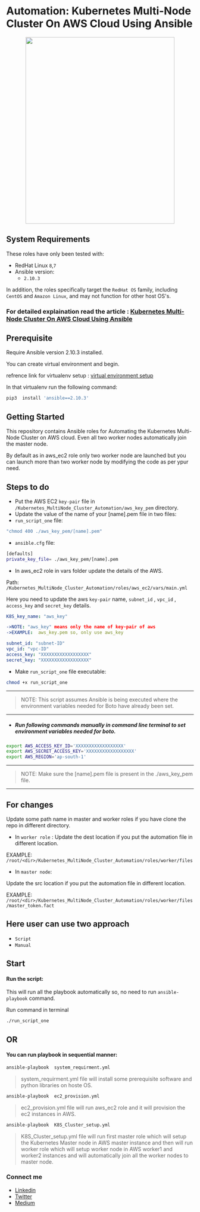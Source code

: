 # Automation: Kubernetes Multi-Node Cluster On  AWS Cloud Using Ansible


<p align="center">
  <img src="https://miro.medium.com/max/875/1*borj4CAzNB3a8kixeqzqwQ.gif?raw=true" width="400" height="500" />
</p>



## System Requirements
These roles have only been tested with:
* RedHat Linux `8`,`7`
* Ansible version:
  * `2.10.3`

In addition, the roles specifically target the `RedHat OS` family, including `CentOS` and `Amazon Linux`, and may not function for other host OS's.


### For detailed explaination read the article : [Kubernetes Multi-Node Cluster On  AWS Cloud Using Ansible](https://rahulchoudhary5768.medium.com/kubernetes-multi-node-cluster-on-top-of-aws-using-ansible-c67bae8d2a6a "Detailed Explination")


## Prerequisite
Require Ansible version 2.10.3 installed.

You can create virtual environment and begin.

refrence link for virtualenv setup :
[virtual environment setup](https://rahulchoudhary5768.medium.com/install-virtualenv-and-virtualenvwrapper-for-python3-6676267c07ee "Installing virtualenv and virtualenvwrapper for Python")

In that virtualenv run the following command:
```bash
pip3  install 'ansible==2.10.3' 
```


## Getting Started

This repository contains Ansible roles for Automating the Kubernetes Multi-Node Cluster on AWS cloud. Even all two worker nodes automatically join the master node.
<!-- Each role contains a README describing its usage.-->
By default as in aws_ec2 role only two worker node are launched but you can launch more than two worker node by modifying the code as per ypur need.

## Steps to do
* Put the AWS EC2  `key-pair` file in     `/Kubernetes_MultiNode_Cluster_Automation/aws_key_pem` directory.
*   Update the value of the name of your [name].pem file in two files:
  *  `run_script_one` file:
  ```bash
  "chmod 400 ./aws_key_pem/[name].pem"
  ```

  *   `ansible.cfg` file:
  ```bash
  [defaults]
  private_key_file= ./aws_key_pem/[name].pem
  ```
* In aws_ec2 role in vars folder update the details of the AWS.

 Path: `/Kubernetes_MultiNode_Cluster_Automation/roles/aws_ec2/vars/main.yml`

 Here you need to update the aws `key-pair` name, `subnet_id` , `vpc_id` , `access_key` and `secret_key` details.

 ```yaml
 K8S_key_name: "aws_key"

 ->NOTE: "aws_key" means only the name of key-pair of aws
 ->EXAMPLE:  aws_key.pem so, only use aws_key

 subnet_id: "subnet-ID"
 vpc_id: "vpc-ID"
 access_key: "XXXXXXXXXXXXXXXXXX"
 secret_key: "XXXXXXXXXXXXXXXXXX"
  ```

* Make `run_script_one` file executable:
```bash
chmod +x run_script_one
```
---
> NOTE: This script assumes Ansible is being executed where the environment variables needed for Boto have already been set.
---
* ##### Run following commands manually in command line terminal to set environment variables needed for boto.
```bash
export AWS_ACCESS_KEY_ID='XXXXXXXXXXXXXXXXXX'
export AWS_SECRET_ACCESS_KEY='XXXXXXXXXXXXXXXXXX'
export AWS_REGION='ap-south-1'
```
---
>NOTE: Make sure the [name].pem file is present in the ./aws_key_pem file.
---


## For changes
Update some path name in master and worker roles if you have clone the repo in different directory.

* In `worker role` :
Update the dest location if you put the automation file in different location.

EXAMPLE: `/root/<dir>/Kubernetes_MultiNode_Cluster_Automation/roles/worker/files`

* In `master node`:

Update the src location if you put the automation file in different location.

EXAMPLE:  `/root/<dir>/Kubernetes_MultiNode_Cluster_Automation/roles/worker/files/master_token.fact`

## Here user can use two approach 
* `Script` 
* `Manual` 

## Start

#### Run the script:
This will run all the playbook automatically so, no need to run `ansible-playbook` command.

Run command in terminal
```bash
./run_script_one
```

## OR
#### You can run playbook in sequential manner:

```bash
ansible-playbook  system_requirment.yml
```
> system_requirment.yml file will install some prerequisite software and python libraries on hoste OS.

```bash
ansible-playbook  ec2_provision.yml
```
>ec2_provision.yml file will run aws_ec2 role and it will provision the ec2 instances in AWS.

```bash
ansible-playbook  K8S_Cluster_setup.yml
```

>K8S_Cluster_setup.yml file will run first master role which will setup the Kubernetes Master node in AWS master instance and  then will run worker role which will setup worker node in AWS worker1 and worker2 instances and will automatically join all the worker nodes to master node.

### Connect me
* [Linkedin](https://linkedin.com/in/rahulkumar-choudhary-b662761a2 "Rahulkumar Choudhary")
* [Twitter](https://twitter.com/Rahulkumar29420 "Rahulkumar29420")
* [Medium](https://rahulchoudhary5768.medium.com/ "Rahulkumar Choudhary")
